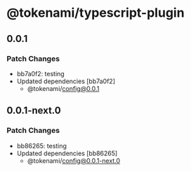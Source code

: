 # @tokenami/typescript-plugin

## 0.0.1

### Patch Changes

- bb7a0f2: testing
- Updated dependencies [bb7a0f2]
  - @tokenami/config@0.0.1

## 0.0.1-next.0

### Patch Changes

- bb86265: testing
- Updated dependencies [bb86265]
  - @tokenami/config@0.0.1-next.0
